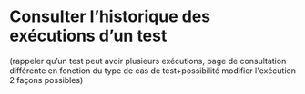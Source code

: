 
# Consulter l’historique des exécutions d’un test 

(rappeler qu’un test peut avoir plusieurs exécutions, page de consultation différente en fonction du type de cas de test+possibilité modifier l'exécution 2 façons possibles)

<!--stackedit_data:
eyJoaXN0b3J5IjpbMzQxNjk2NTYxXX0=
-->
